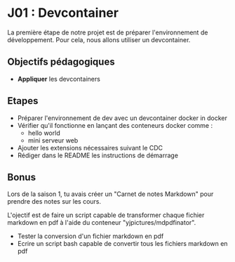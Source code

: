 # J01 : Devcontainer

La première étape de notre projet est de préparer l'environnement de développement. Pour cela, nous allons utiliser un devcontainer.

## Objectifs pédagogiques

- **Appliquer** les devcontainers

## Etapes

- Préparer l'environnement de dev avec un devcontainer docker in docker
- Vérifier qu'il fonctionne en lançant des conteneurs docker comme :
  - hello world
  - mini serveur web
- Ajouter les extensions nécessaires suivant le CDC
- Rédiger dans le README les instructions de démarrage

## Bonus

Lors de la saison 1, tu avais créer un "Carnet de notes Markdown" pour prendre des notes sur les cours.

L'ojectif est de faire un script capable de transformer chaque fichier markdown en pdf à l'aide du conteneur "yjpictures/mdpdfinator".

- Tester la conversion d'un fichier markdown en pdf
- Ecrire un script bash capable de convertir tous les fichiers markdown en pdf
